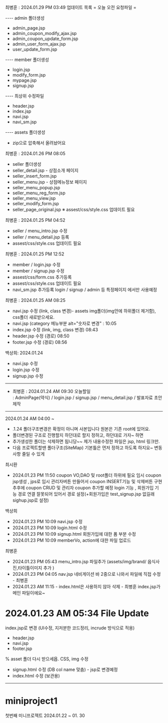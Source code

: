 최병훈 : 2024.01.29 PM 03:49 업데이트 목록
= 오늘 오전 요청파일 =

---- admin 폴더생성
- admin_page.jsp
- admin_coupon_modify_ajax.jsp
- admin_coupon_update_form.jsp
- admin_user_form_ajax.jsp
- user_update_form.jsp

---- member 폴더생성
- login.jsp
- modify_form.jsp
- mypage.jsp
- signup.jsp

---- 최상위 수정파일
- header.jsp
- index.jsp
- navi.jsp
- navi_sm.jsp

---- assets 폴더생성
- zip으로 압축해서 올려놨어요



  

최병훈 : 2024.01.26 PM 08:05
- seller 폴더생성
- seller_detail.jsp - 상점소개 페이지
- seller_insert_form.jsp
- seller_menu.jsp - 상점메뉴정보 페이지
- seller_menu_popup.jsp
- seller_menu_reg_form.jsp
- seller_menu_view.jsp
- seller_modify_form.jsp
- seller_page_original.jsp
※ assest/css/style.css 업데이트 필요

최병훈 : 2024.01.25 PM 04:52 
- seller / menu_intro.jsp 수정
- seller / menu_detail.jsp 등록
- assest/css/style.css 업데이트 필요

최병훈 : 2024.01.25 PM 12:52 
- member / login.jsp 수정
- member / signup.jsp 수정
- assest/css/form.css 추가등록
- assest/css/style.css 업데이트 필요
- navi_sm.jsp 추가등록 login / signup / admin 등 특정페이지 에서만 사용예정

최병훈 : 2024.01.25 AM 08:25
- navi.jsp 수정 (link, class 변경)- assets img폴더(img안에 하위폴더 제거함), css폴더 새로받으세요.
- navi.jsp (category 메뉴부분 alt="숫자로 변경" : 10:05
- index.jsp 수정 (link, img, class 변경) 08:43
- header.jsp 수정 (경로) 08:50
- footer.jsp 수정 (경로) 08:56
 
  
백상희: 2024.01.24 
- navi.jsp 수정
- login.jsp 수정
- signup.jsp 수정
--------------------------------------------------------------------------------

- 최병훈 : 2024.01.24 AM 09:30 오늘할일 <br>
 : AdminPage(약식) / login.jsp / signup.jsp / menu_detail.jsp / 발표자료 초안제작
----------------------------------------
2024.01.24 AM 04:00 ~ <br>
- .1.24 폴더구조변경은 확정이 아니며 사본입니다 원본은 기존 root에 있어요. 
- 폴더변경된 구조로 진행할지 하던대로 할지 정하고, 하던대로 가자~ 하면 
- 추가생성한 폴더는 삭제하면 됩니당~~ 제가 내용수정한 파일은 jsp, html 링크만.
- 다음 프로젝트할땐 폴더구조(SiteMap) 기본틀은 먼저 정하고 하도록 하지요~ 변동사항 줄일 수 있게


최시환
- 2024.01.23 PM 11:50
coupon VO,DAO 및 root폴더 하위에 필요 임시 coupon jsp생성 , jps로 임시 관리자버튼 만들어서 coupon INSERT기능 및 삭제버튼 구현
추후에 coupon CRUD 및 관리자 coupon 추가할 예정
login 기능 , 회원가입 기능 경로 연결 잘못되어 있어서 경로 설정(+회원가입은 test_signup.jsp 없길래 sighup.jsp로 설정)

백상희
- 2024.01.23 PM 10:09 navi.jsp 수정
- 2024.01.23 PM 10:09 login.html  수정
- 2024.01.23 PM 10:09 signup.html  회원가입에 대한 폼 부분 수정
- 2024.01.23 PM 10:09 memberVo, action에 대한 파일 업로드

최병훈 
- 2024.01.23 PM 05:43 menu_intro.jsp 파일추가 (assets/img/brand/ 음식사진,타이틀이미지 추가 )
- 2024.01.23 PM 04:05 nav.jsp 네비게이션 바 2중으로 나와서 파일에 직접 수정 - 최병훈
- 2024.01.23 AM 11:15 - index.html은 사용하지 않아 삭제 - 최병훈
index.jsp가 메인 파일이에요~

# 2024.01.23 AM 05:34 File Update

index.jsp로 변경 (UI수정, 지저분한 코드정리, incrude 방식으로 적용)
- header.jsp
- navi.jsp
- footer.jsp

% asset 폴더 다시 받으세욥. CSS, img 수정

- signup.html 수정 (DB col name 맞춤) - jsp로 변경예정
- index.html 수정 (보관용)

----------------------------------------------------------
# miniproject1

첫번째 미니프로젝트 2024.01.22 ~ 01. 30 

